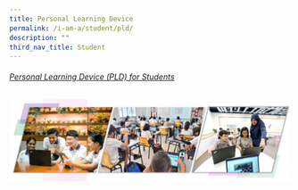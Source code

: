 ```yaml
---
title: Personal Learning Device
permalink: /i-am-a/student/pld/
description: ""
third_nav_title: Student
---
```

###### [Personal Learning Device (PLD) for Students](https://sites.google.com/moe.edu.sg/spectra-student-info-hub/others/pld)
<img style="width:600px" src="/images/ICT2022.png">
